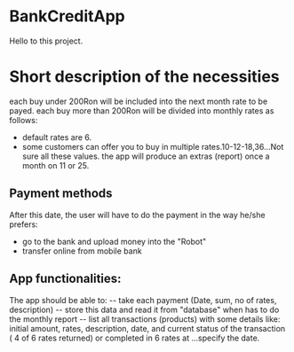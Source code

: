 # BankCreditApp
Hello to this project.

# Short description of the necessities
each buy under 200Ron will be included into the next month rate to be payed.
each buy more than 200Ron will be divided into monthly rates as follows:
- default rates are 6.
- some customers can offer you to buy in multiple rates.10-12-18,36...Not sure all these values.
the app will produce an extras (report) once a month on 11 or 25.
## Payment methods
After this date, the user will have to do the payment in the way he/she prefers:
- go to the bank and upload money into the "Robot"
- transfer online from mobile bank

## App functionalities:
The app should be able to: 
-- take each payment (Date, sum, no of rates, description)
-- store this data and read it from "database" when has to do the monthly report
-- list all transactions (products) with some details like: initial amount, rates, description, date, and current status of the transaction ( 4 of 6 rates returned) or completed in 6 rates at ...specify the date.
